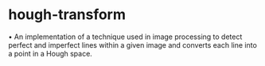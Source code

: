 # hough-transform
•	An implementation of a technique used in image processing to detect perfect and imperfect lines within a given image and converts each line into a point in a Hough space. 
